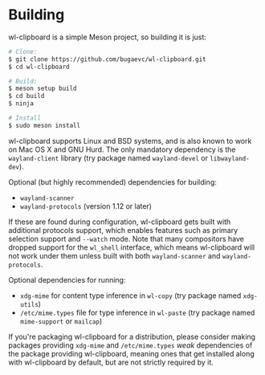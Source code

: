 # Building

wl-clipboard is a simple Meson project, so building it is just:

```bash
# Clone:
$ git clone https://github.com/bugaevc/wl-clipboard.git
$ cd wl-clipboard

# Build:
$ meson setup build
$ cd build
$ ninja

# Install
$ sudo meson install
```

wl-clipboard supports Linux and BSD systems, and is also known to work on
Mac OS X and GNU Hurd. The only mandatory dependency is the `wayland-client`
library (try package named `wayland-devel` or `libwayland-dev`).

Optional (but highly recommended) dependencies for building:
* `wayland-scanner`
* `wayland-protocols` (version 1.12 or later)

If these are found during configuration, wl-clipboard gets built with
additional protocols support, which enables features such as primary selection
support and `--watch` mode. Note that many compositors have dropped support for
the `wl_shell` interface, which means wl-clipboard will not work under them
unless built with both `wayland-scanner` and `wayland-protocols`.

Optional dependencies for running:
* `xdg-mime` for content type inference in `wl-copy` (try package named
  `xdg-utils`)
* `/etc/mime.types` file for type inference in `wl-paste` (try package named
  `mime-support` or `mailcap`)

If you're packaging wl-clipboard for a distribution, please consider making
packages providing `xdg-mime` and `/etc/mime.types` *weak* dependencies of the
package providing wl-clipboard, meaning ones that get installed along with
wl-clipboard by default, but are not strictly required by it.
